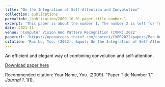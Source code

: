```yaml
---
title: "On the Integration of Self-Attention and Convolution"
collection: publications
permalink: /publication/2009-10-01-paper-title-number-1
excerpt: 'This paper is about the number 1. The number 2 is left for future work.'
date: 2021-11
venue: 'Computer Vision And Pattern Recognition (CVPR) 2022'
paperurl: 'https://openaccess.thecvf.com/content/CVPR2022/papers/Pan_On_the_Integration_of_Self-Attention_and_Convolution_CVPR_2022_paper.pdf'
citation: 'Rui Lu, You. (2022). &quot; On the Integration of Self-Attention and Convolution. &quot; <i>CVPR 2022 1</i>. 1(1).'
---
```

An efficient and elegant way of combining convolution and self-attention.

[Download paper here](https://openaccess.thecvf.com/content/CVPR2022/papers/Pan_On_the_Integration_of_Self-Attention_and_Convolution_CVPR_2022_paper.pdf)

Recommended citation: Your Name, You. (2009). "Paper Title Number 1." <i>Journal 1</i>. 1(1).
